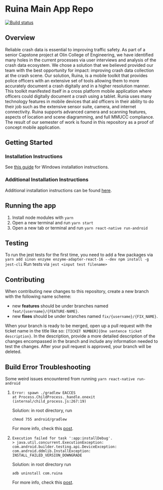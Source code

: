 # Ruina Main App Repo

[![Build status](https://build.appcenter.ms/v0.1/apps/ded08a0c-19ea-4bab-9520-b4ba359ab2eb/branches/release/badge)](https://appcenter.ms)

## Overview

Reliable crash data is essential to improving traffic safety. As part of a senior Capstone project at Olin College of Engineering, we have identified many holes in the current processes via user interviews and analysis of the crash data ecosystem. We chose a solution that we believed provided our team with the best opportunity for impact: improving crash data collection at the crash scene. Our solution, Ruina, is a mobile toolkit that provides police officers with an extensive set of tools allowing them to more accurately document a crash digitally and in a higher resolution manner. This toolkit manifested itself in a cross platform mobile application where officers could digitally document a crash using a tablet. Runia uses many technology features in mobile devices that aid officers in their ability to do their job such as the extensive sensor suite, camera, and internet connectivity. Ruina supports advanced camera and scanning features, aspects of location and scene diagramming, and full MMUCC compliance. The result of our semester of work is found in this repository as a proof of concept mobile application.

## Getting Started

### Installation Instructions

See [this guide](https://github.com/santosfamilyfoundation/RuinaMain/blob/fix/18chowdhary/installation-instructions/windowsInstallationGuide.md) for Windows installation instructions.

### Additional Installation Instructions

Additional installation instructions can be found [here](https://docs.google.com/document/d/1Jq3eBB1jNj5tPj4pSyWM1NAS5JwnqvRIsML5aK6KDPE/edit?usp=sharing).

## Running the app

1. Install node modules with `yarn`
2. Open a new terminal and run `yarn start`
3. Open a new tab or terminal and run `yarn react-native run-android`

## Testing

To run the jest tests for the first time, you need to add a few packages via
`yarn add sinon enzyme enzyme-adapter-react-16 --dev npm install -g jest-cli`
Run tests via `jest <input test filename>`

## Contributing

When contributing new changes to this repository, create a new branch with the following name scheme:

- new **features** should be under branches named `feat/{username}/{FEATURE-NAME}`.
- new **fixes** should be under branches named `fix/{username}/{FIX_NAME}`.

When your branch is ready to be merged, open up a pull request with the ticket name in the title like so: `[TICKET NUMBER]{One sentence ticket description}`. In the description, provide a more detailed description of the changes encompassed in the branch and include any information needed to test the changes. After your pull request is approved, your branch will be deleted.

## Build Error Troubleshooting

Some weird issues encountered from running `yarn react-native run-android`

1. ```
   Error: spawn ./gradlew EACCES
   at Process.ChildProcess._handle.onexit (internal/child_process.js:267:19)
   ```
   Solution: in root directory, run
   ```
   chmod 755 android/gradlew
   ```
   For more info, check this [post](https://stackoverflow.com/questions/54541734/spawnsync-gradlew-eacces-error-when-running-react-native-project-on-emulator-u).
2. ```
   Execution failed for task ':app:installDebug'.
   > java.util.concurrent.ExecutionException: com.android.builder.testing.api.DeviceException: com.android.ddmlib.InstallException: INSTALL_FAILED_VERSION_DOWNGRADE
   ```

   Solution: in root directory run

   ```
   adb uninstall com.ruina
   ```

   For more info, check this [post](https://github.com/ionic-team/ionic-cli/issues/278).
